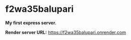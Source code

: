 # f2wa35balupari

**My first express server.**

**Render server URL:** https://f2wa35balupari.onrender.com
